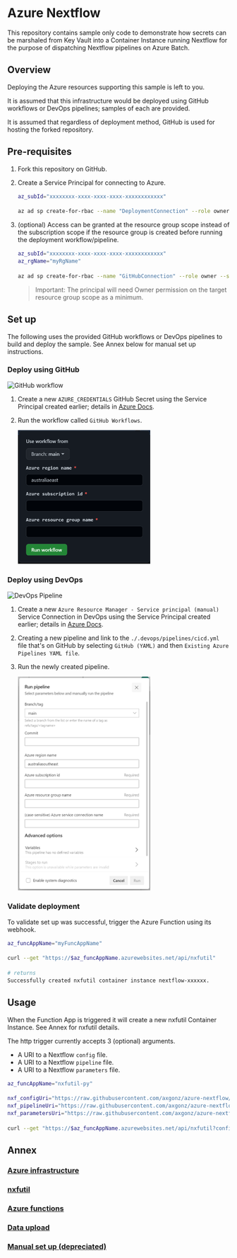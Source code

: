 # Azure Nextflow

This repository contains sample only code to demonstrate how secrets can be marshaled from Key Vault into a Container Instance running Nextflow for the purpose of dispatching Nextflow pipelines on Azure Batch.

## Overview

Deploying the Azure resources supporting this sample is left to you.

It is assumed that this infrastructure would be deployed using GitHub workflows or DevOps pipelines; samples of each are provided.

It is assumed that regardless of deployment method, GitHub is used for hosting the forked repository.

## Pre-requisites

1. Fork this repository on GitHub.

1. Create a Service Principal for connecting to Azure. 

    ``` bash
    az_subId="xxxxxxxx-xxxx-xxxx-xxxx-xxxxxxxxxxxx"

    az ad sp create-for-rbac --name "DeploymentConnection" --role owner --scopes /subscriptions/$az_subId--sdk-auth
    ```

1. (optional) Access can be granted at the resource group scope instead of the subscription scope if the resource group is created before running the deployment workflow/pipeline.
    
    ``` bash
    az_subId="xxxxxxxx-xxxx-xxxx-xxxx-xxxxxxxxxxxx"
    az_rgName="myRgName"

    az ad sp create-for-rbac --name "GitHubConnection" --role owner --scopes /subscriptions/$az_subId/resourceGroups/$az_rgName --sdk-auth
    ```

    > Important: The principal will need Owner permission on the target resource group scope as a minimum.

## Set up 

The following uses the provided GitHub workflows or DevOps pipelines to build and deploy the sample. See Annex below for manual set up instructions.

### Deploy using GitHub

![GitHub workflow](https://github.com/axgonz/azure-nextflow/actions/workflows/cicd.yml/badge.svg?branch=main)

1. Create a new `AZURE_CREDENTIALS` GitHub Secret using the Service Principal created earlier; details in [Azure Docs](https://docs.microsoft.com/en-us/azure/developer/github/connect-from-azure?tabs=azure-cli%2Cwindows#create-a-service-principal-and-add-it-as-a-github-secret).

1. Run the workflow called `GitHub Workflows`.

    <img src="./docs/GitHubWorkflow.png" width="300" alt="Running the GitHub Workflow">

### Deploy using DevOps 

![DevOps Pipeline](https://dev.azure.com/algonz/azure-nextflow/_apis/build/status/axgonz.azure-nextflow?branch=main)

1. Create a new `Azure Resource Manager - Service principal (manual)` Service Connection in DevOps using the Service Principal created earlier; details in [Azure Docs](https://docs.microsoft.com/en-us/azure/devops/pipelines/library/connect-to-azure?view=azure-devops#create-an-azure-resource-manager-service-connection-with-an-existing-service-principal).

1. Creating a new pipeline and link to the `./.devops/pipelines/cicd.yml` file that's on GitHub by selecting `GitHub (YAML)` and then `Existing Azure Pipelines YAML file`.

1. Run the newly created pipeline.

    <img src="./docs/DevOpsPipeline.png" width="300" alt="Running the DevOps Pipeline">

### Validate deployment

To validate set up was successful, trigger the Azure Function using its webhook.

``` bash
az_funcAppName="myFuncAppName"

curl --get "https://$az_funcAppName.azurewebsites.net/api/nxfutil"

# returns
Successfully created nxfutil container instance nextflow-xxxxxx.
```

## Usage

When the Function App is triggered it will create a new nxfutil Container Instance. See Annex for nxfutil details.

The http trigger currently accepts 3 (optional) arguments.
- A URI to a Nextflow `config` file. 
- A URI to a Nextflow `pipeline` file.
- A URI to a Nextflow `parameters` file.

``` bash
az_funcAppName="nxfutil-py"

nxf_configUri="https://raw.githubusercontent.com/axgonz/azure-nextflow/main/nextflow/pipelines/nextflow.config"
nxf_pipelineUri="https://raw.githubusercontent.com/axgonz/azure-nextflow/main/nextflow/pipelines/helloWorld/pipeline.nf"
nxf_parametersUri="https://raw.githubusercontent.com/axgonz/azure-nextflow/main/nextflow/pipelines/helloWorld/parameters.json"

curl --get "https://$az_funcAppName.azurewebsites.net/api/nxfutil?config=$nxf_configUri&pipeline=$nxf_pipelineUri&parameters=$nxf_parametersUri"
```

## Annex

### [Azure infrastructure](./docs/AzureInfrastructure.md)

### [nxfutil](./docs/nxfutil.md)

### [Azure functions](./azure/functions/python/README.md)

### [Data upload](./docs/DataUpload.md)

### [Manual set up (depreciated)](./docs/ManualSetup.md)

